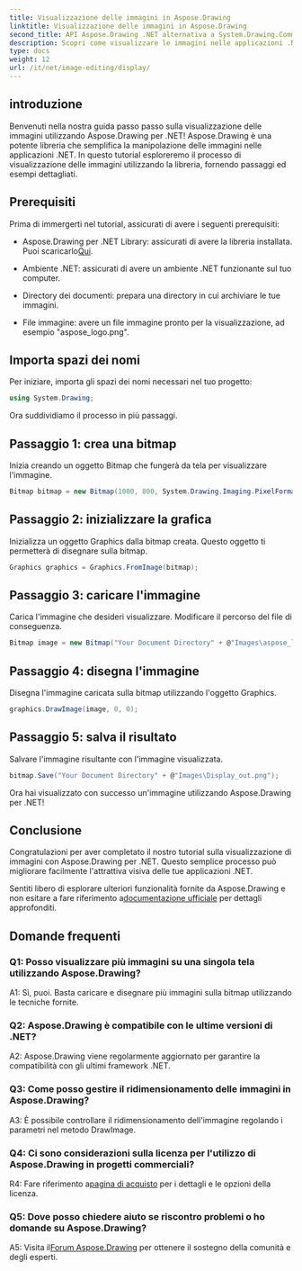 ```yaml
---
title: Visualizzazione delle immagini in Aspose.Drawing
linktitle: Visualizzazione delle immagini in Aspose.Drawing
second_title: API Aspose.Drawing .NET alternativa a System.Drawing.Common
description: Scopri come visualizzare le immagini nelle applicazioni .NET con Aspose.Drawing. Segui il nostro tutorial per scoprire semplici passaggi e migliorare i tuoi contenuti visivi.
type: docs
weight: 12
url: /it/net/image-editing/display/
---
```

## introduzione

Benvenuti nella nostra guida passo passo sulla visualizzazione delle immagini utilizzando Aspose.Drawing per .NET! Aspose.Drawing è una potente libreria che semplifica la manipolazione delle immagini nelle applicazioni .NET. In questo tutorial esploreremo il processo di visualizzazione delle immagini utilizzando la libreria, fornendo passaggi ed esempi dettagliati.

## Prerequisiti

Prima di immergerti nel tutorial, assicurati di avere i seguenti prerequisiti:

-  Aspose.Drawing per .NET Library: assicurati di avere la libreria installata. Puoi scaricarlo[Qui](https://releases.aspose.com/drawing/net/).

- Ambiente .NET: assicurati di avere un ambiente .NET funzionante sul tuo computer.

- Directory dei documenti: prepara una directory in cui archiviare le tue immagini.

- File immagine: avere un file immagine pronto per la visualizzazione, ad esempio "aspose_logo.png".

## Importa spazi dei nomi

Per iniziare, importa gli spazi dei nomi necessari nel tuo progetto:

```csharp
using System.Drawing;
```

Ora suddividiamo il processo in più passaggi.

## Passaggio 1: crea una bitmap

Inizia creando un oggetto Bitmap che fungerà da tela per visualizzare l'immagine.

```csharp
Bitmap bitmap = new Bitmap(1000, 800, System.Drawing.Imaging.PixelFormat.Format32bppPArgb);
```

## Passaggio 2: inizializzare la grafica

Inizializza un oggetto Graphics dalla bitmap creata. Questo oggetto ti permetterà di disegnare sulla bitmap.

```csharp
Graphics graphics = Graphics.FromImage(bitmap);
```

## Passaggio 3: caricare l'immagine

Carica l'immagine che desideri visualizzare. Modificare il percorso del file di conseguenza.

```csharp
Bitmap image = new Bitmap("Your Document Directory" + @"Images\aspose_logo.png");
```

## Passaggio 4: disegna l'immagine

Disegna l'immagine caricata sulla bitmap utilizzando l'oggetto Graphics.

```csharp
graphics.DrawImage(image, 0, 0);
```

## Passaggio 5: salva il risultato

Salvare l'immagine risultante con l'immagine visualizzata.

```csharp
bitmap.Save("Your Document Directory" + @"Images\Display_out.png");
```

Ora hai visualizzato con successo un'immagine utilizzando Aspose.Drawing per .NET!

## Conclusione

Congratulazioni per aver completato il nostro tutorial sulla visualizzazione di immagini con Aspose.Drawing per .NET. Questo semplice processo può migliorare facilmente l'attrattiva visiva delle tue applicazioni .NET.

Sentiti libero di esplorare ulteriori funzionalità fornite da Aspose.Drawing e non esitare a fare riferimento a[documentazione ufficiale](https://reference.aspose.com/drawing/net/) per dettagli approfonditi.

## Domande frequenti

### Q1: Posso visualizzare più immagini su una singola tela utilizzando Aspose.Drawing?

A1: Sì, puoi. Basta caricare e disegnare più immagini sulla bitmap utilizzando le tecniche fornite.

### Q2: Aspose.Drawing è compatibile con le ultime versioni di .NET?

A2: Aspose.Drawing viene regolarmente aggiornato per garantire la compatibilità con gli ultimi framework .NET.

### Q3: Come posso gestire il ridimensionamento delle immagini in Aspose.Drawing?

A3: È possibile controllare il ridimensionamento dell'immagine regolando i parametri nel metodo DrawImage.

### Q4: Ci sono considerazioni sulla licenza per l'utilizzo di Aspose.Drawing in progetti commerciali?

R4: Fare riferimento a[pagina di acquisto](https://purchase.aspose.com/buy) per i dettagli e le opzioni della licenza.

### Q5: Dove posso chiedere aiuto se riscontro problemi o ho domande su Aspose.Drawing?

 A5: Visita il[Forum Aspose.Drawing](https://forum.aspose.com/c/diagram/17) per ottenere il sostegno della comunità e degli esperti.